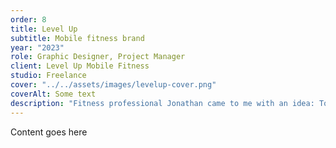 ```yaml
---
order: 8
title: Level Up
subtitle: Mobile fitness brand
year: "2023"
role: Graphic Designer, Project Manager
client: Level Up Mobile Fitness
studio: Freelance
cover: "../../assets/images/levelup-cover.png"
coverAlt: Some text
description: "Fitness professional Jonathan came to me with an idea: To take his personal training business on the road. While he possessed the skill and a van, I provided an identity that captured his energy and strength."
---
```


Content goes here